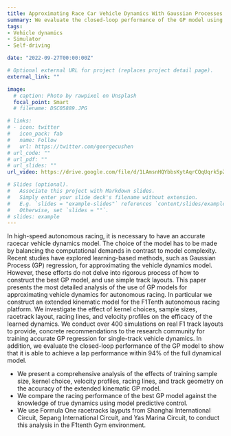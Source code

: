 ```yaml
---
title: Approximating Race Car Vehicle Dynamics With Gaussian Processes For Autonomous Racing
summary: We evaluate the closed-loop performance of the GP model using model predictive control on racecar dynamics learning.
tags:
- Vehicle dynamics
- Simulator
- Self-driving

date: "2022-09-27T00:00:00Z"

# Optional external URL for project (replaces project detail page).
external_link: ""

image:
  # caption: Photo by rawpixel on Unsplash
  focal_point: Smart
  # filename: DSC05889.JPG

# links:
# - icon: twitter
#   icon_pack: fab
#   name: Follow
#   url: https://twitter.com/georgecushen
# url_code: ""
# url_pdf: ""
# url_slides: ""
url_video: https://drive.google.com/file/d/1LAmsnHQYbbsKytAqrCQqUqrk5pZ8oodX/view?usp=sharing

# Slides (optional).
#   Associate this project with Markdown slides.
#   Simply enter your slide deck's filename without extension.
#   E.g. `slides = "example-slides"` references `content/slides/example-slides.md`.
#   Otherwise, set `slides = ""`.
# slides: example
---
```


In high-speed autonomous racing, it is necessary to have an accurate racecar vehicle dynamics model. The choice of the model has to be made by balancing the computational demands in contrast to model complexity. Recent studies have explored learning-based methods, such as Gaussian Process (GP) regression, for approximating the vehicle dynamics model. However, these efforts do not delve into rigorous process of how to construct the best GP model, and use simple track layouts. This paper presents the most detailed analysis of the use of GP models for approximating vehicle dynamics for autonomous racing.  In particular we construct an extended kinematic model for the F1Tenth autonomous racing platform.  We investigate the effect of kernel choices, sample sizes, racetrack layout, racing lines, and velocity profiles on the efficacy of the learned dynamics. We conduct over 400 simulations on real F1 track layouts to provide, concrete recommendations to the research community for training accurate GP regression for single-track vehicle dynamics.  In addition, we evaluate the closed-loop performance of the GP model to show that it is able to achieve a lap performance within $94\%$ of the full dynamical model. 

- We present a comprehensive analysis of the effects of training sample size, kernel choice, velocity profiles, racing lines, and track geometry on the accuracy of the extended kinematic GP model. 
- We compare the racing performance of the best GP model against the knowledge of true dynamics using model predictive control.
- We use Formula One racetracks layputs from Shanghai International Circuit, Sepang International Circuit, and Yas Marina Circuit, to conduct this analysis in the F1tenth Gym environment. 